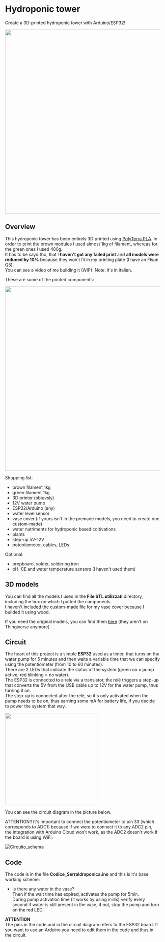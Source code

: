 # Hydroponic tower
Create a 3D-printed hydroponic tower with Arduino/ESP32!  

<img src="https://github.com/BadCactus634/hydroponic-tower/assets/68558172/b1987811-1263-4c2e-ad06-7a666f1c531b" width="600">

## Overview
This hydroponic tower has been entirely 3D printed using [PolyTerra PLA](https://amzn.eu/d/4JCfyR1). In order to print the brown modules I used almost 1kg of filament, whereas for the green ones I used 400g.  
It has to be sayd tho, that I **haven't got any failed print** and **all models were reduced by 10%** because they won't fit in my printing plate (I have an Flsun Q5).  
You can see a video of me building it (WIP). Note: it's in italian.

These are some of the printed components:  

<img src="https://github.com/BadCactus634/hydroponic-tower/assets/68558172/6685b945-aa3b-4e42-a553-f0862979546f" width="600"> <br>

Shopping list:
- brown filament 1kg
- green filament 1kg
- 3D printer (obiuvsly)
- 12V water pump
- ESP32/Arduino (any)
- water level sensor
- vase cover (if yours isn't in the premade models, you need to create one custom-made)
- water nutriments for hydroponic based coltivations
- plants
- step-up 5V-12V
- potentiometer, cables, LEDs
 
Optional:
- prepboard, solder, soldering iron
- pH, CE and water temperature sensors (I haven't used them)

## 3D models
You can find all the models I used in the **File STL utilizzati** directory, including the box on which I putted the components.  
I haven't included the custom-made file for my vase cover because I builded it using wood.

If you need the original models, you can find them [here](https://t.me/makersITA/907372) (they aren't on Thingiverse anymore).

## Circuit
The heart of this project is a simple **ESP32** used as a timer, that turns on the water pump for 5 minutes and then waits a variable time that we can specify using the potentiometer (from 10 to 60 minutes).    
There are 2 LEDs that indicate the status of the system (green on = pump active; red blinking = no water).  
The ESP32 is connected to a relè via a transistor, the relè triggers a step-up that converts the 5V from the USB cable up to 12V for the water pump, thus turning it on.  
The step-up is connected after the relè, so it's only activated when the pump needs to be on, thus earning some mA for battery life, if you decide to power the system that way.  

<img src="https://github.com/BadCactus634/hydroponic-tower/assets/68558172/ad248261-0450-4d58-aa0b-4c03accaca73" width="300">

You can see the circuit diagram in the picture below.  

ATTENTION!! It's important to connect the potentiometer to pin 33 (which corresponds to ADC1) because if we were to connect it to any ADC2 pin, the integration with Arduino Cloud won't work, as the ADC2 doesn't work if the board is using WiFi.

![Circuito_schema](https://github.com/BadCactus634/hydroponic-tower/assets/68558172/68558172/04654709-114e-4044-ba4f-5cec02618bce)

## Code
The code is in the file **Codice_SerraIdroponica.ino** and this is it's base working scheme:  
- Is there any water in the vase?  
  Then if the wait time has expired, activates the pump for 5min.  
  During pump activation time (it works by using millis) verify every second if water is still present in the vase, if not, stop the pump and turn on the red LED.
  
**ATTENTION**  
The pins in the code and in the circuit diagram refers to the ESP32 board. If you want to use an Arduino you need to edit them in the code and thus in the circuit.
